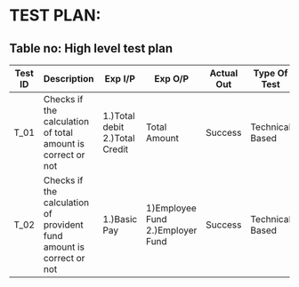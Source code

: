 # TEST PLAN:
## Table no: High level test plan

| Test ID | Description |	Exp I/P |	Exp O/P | Actual Out | Type Of Test |
| --- | -------------- | ----- | ----- | ---- | ----- |
| T_01 | Checks if the calculation of total amount is correct or not | 1.)Total debit 2.)Total Credit |	Total Amount |	Success |	Technical Based |
| T_02 |	Checks if the calculation of provident fund amount is correct or not | 1.)Basic Pay |	1)Employee Fund 2.)Employer Fund | Success | Technical Based |
